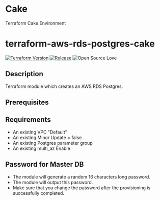 # Cake
Terraform Cake Environment

# terraform-aws-rds-postgres-cake

[![Terraform Version](https://img.shields.io/badge/Terraform%20Version->=0.13.0,_<0.14.0-blue.svg)](https://releases.hashicorp.com/terraform/)
[![Release](https://img.shields.io/github/release/traveloka/terraform-aws-rds-postgres.svg)](https://github.com/traveloka/terraform-aws-rds-postgres/releases)
![Open Source Love](https://badges.frapsoft.com/os/v1/open-source.png?v=103)

## Description

Terraform module which creates an AWS RDS Postgres.


## Prerequisites

Requirements
------------

- An existing VPC "Default"
- An existing Minor Update = false
- An existing Postgres parameter group
- An existing multi_az Enable

Password for Master DB
----------------------

- The module will generate a random 16 characters long password.
- The module will output this password.
- Make sure that you change the password after the provisioning is successfully completed.
